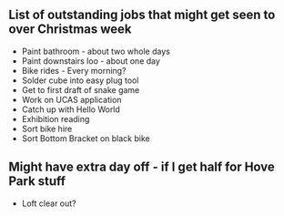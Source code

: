 ## List of outstanding jobs that might get seen to over Christmas week

- Paint bathroom - about two whole days   
- Paint downstairs loo - about one day  
- Bike rides - Every morning?  
- Solder cube into easy plug tool  
- Get to first draft of snake game  
- Work on UCAS application  
- Catch up with Hello World
- Exhibition reading  
- Sort bike hire
- Sort Bottom Bracket on black bike

## Might have extra day off - if I get half for Hove Park stuff

- Loft clear out? 

